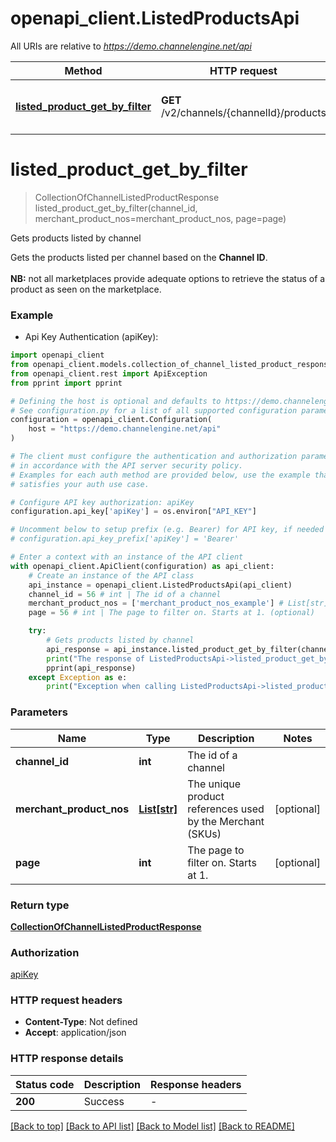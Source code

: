 # openapi_client.ListedProductsApi

All URIs are relative to *https://demo.channelengine.net/api*

Method | HTTP request | Description
------------- | ------------- | -------------
[**listed_product_get_by_filter**](ListedProductsApi.md#listed_product_get_by_filter) | **GET** /v2/channels/{channelId}/products | Gets products listed by channel


# **listed_product_get_by_filter**
> CollectionOfChannelListedProductResponse listed_product_get_by_filter(channel_id, merchant_product_nos=merchant_product_nos, page=page)

Gets products listed by channel

Gets the products listed per channel based on the **Channel ID**.<br /> <br />**NB:** not all marketplaces provide adequate options to retrieve the status of a product as seen on the marketplace.

### Example

* Api Key Authentication (apiKey):

```python
import openapi_client
from openapi_client.models.collection_of_channel_listed_product_response import CollectionOfChannelListedProductResponse
from openapi_client.rest import ApiException
from pprint import pprint

# Defining the host is optional and defaults to https://demo.channelengine.net/api
# See configuration.py for a list of all supported configuration parameters.
configuration = openapi_client.Configuration(
    host = "https://demo.channelengine.net/api"
)

# The client must configure the authentication and authorization parameters
# in accordance with the API server security policy.
# Examples for each auth method are provided below, use the example that
# satisfies your auth use case.

# Configure API key authorization: apiKey
configuration.api_key['apiKey'] = os.environ["API_KEY"]

# Uncomment below to setup prefix (e.g. Bearer) for API key, if needed
# configuration.api_key_prefix['apiKey'] = 'Bearer'

# Enter a context with an instance of the API client
with openapi_client.ApiClient(configuration) as api_client:
    # Create an instance of the API class
    api_instance = openapi_client.ListedProductsApi(api_client)
    channel_id = 56 # int | The id of a channel
    merchant_product_nos = ['merchant_product_nos_example'] # List[str] | The unique product references used by the Merchant (SKUs) (optional)
    page = 56 # int | The page to filter on. Starts at 1. (optional)

    try:
        # Gets products listed by channel
        api_response = api_instance.listed_product_get_by_filter(channel_id, merchant_product_nos=merchant_product_nos, page=page)
        print("The response of ListedProductsApi->listed_product_get_by_filter:\n")
        pprint(api_response)
    except Exception as e:
        print("Exception when calling ListedProductsApi->listed_product_get_by_filter: %s\n" % e)
```



### Parameters


Name | Type | Description  | Notes
------------- | ------------- | ------------- | -------------
 **channel_id** | **int**| The id of a channel | 
 **merchant_product_nos** | [**List[str]**](str.md)| The unique product references used by the Merchant (SKUs) | [optional] 
 **page** | **int**| The page to filter on. Starts at 1. | [optional] 

### Return type

[**CollectionOfChannelListedProductResponse**](CollectionOfChannelListedProductResponse.md)

### Authorization

[apiKey](../README.md#apiKey)

### HTTP request headers

 - **Content-Type**: Not defined
 - **Accept**: application/json

### HTTP response details

| Status code | Description | Response headers |
|-------------|-------------|------------------|
**200** | Success |  -  |

[[Back to top]](#) [[Back to API list]](../README.md#documentation-for-api-endpoints) [[Back to Model list]](../README.md#documentation-for-models) [[Back to README]](../README.md)

